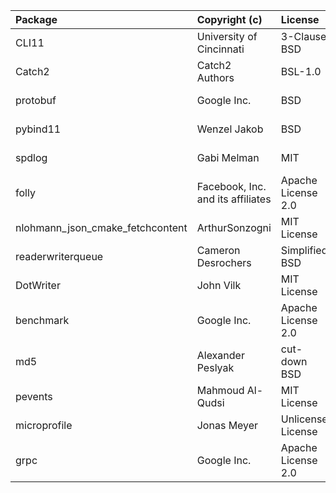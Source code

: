 | Package                          | Copyright (c)                     | License            | Version        | Notes                                      | References                                                                    |
|:---------------------------------|:----------------------------------|:-------------------|:---------------|:-------------------------------------------|:------------------------------------------------------------------------------|
| CLI11                            | University of Cincinnati          | 3-Clause BSD       | 2.2.0          | Fork                                       | https://github.com/hailo-ai/CLI11                                             |
| Catch2                           | Catch2 Authors                    | BSL-1.0            | 2.13.7         | Cloned entire package                      | https://github.com/catchorg/Catch2                                            |
| protobuf                         | Google Inc.                       | BSD                | 3.19.4         | Cloned entire package                      | https://github.com/protocolbuffers/protobuf                                   |
| pybind11                         | Wenzel Jakob                      | BSD                | 2.6.2          | Cloned entire package                      | https://github.com/pybind/pybind11                                            |
| spdlog                           | Gabi Melman                       | MIT                | 1.6.1          | Cloned entire package                      | https://github.com/gabime/spdlog                                              |
| folly                            | Facebook, Inc. and its affiliates | Apache License 2.0 | v2020.08.17.00 | Copied only the file `folly/TokenBucket.h` | https://github.com/facebook/folly                                             |
| nlohmann_json_cmake_fetchcontent | ArthurSonzogni                    | MIT License        | v3.9.1         | Cloned entire package                      | https://github.com/ArthurSonzogni/nlohmann_json_cmake_fetchcontent            |
| readerwriterqueue                | Cameron Desrochers                | Simplified BSD     | 1.0.3          | Cloned entire package                      | https://github.com/cameron314/readerwriterqueue                               |
| DotWriter                        | John Vilk                         | MIT License        | master         | Fork                                       | https://github.com/hailo-ai/DotWriter                                         |
| benchmark                        | Google Inc.                       | Apache License 2.0 | 1.6.0          | Cloned entire package                      | https://github.com/google/benchmark.git                                       |
| md5                              | Alexander Peslyak                 | cut-down BSD       | -              | Copied code from website                   | http://openwall.info/wiki/people/solar/software/public-domain-source-code/md5 |
| pevents                          | Mahmoud Al-Qudsi                  | MIT License        | master         | Cloned entire package                      | https://github.com/neosmart/pevents.git                                       |
| microprofile                     | Jonas Meyer                       | Unlicense License  | 3.1            | Cloned entire package                      | https://github.com/jonasmr/microprofile                                       |
| grpc                             | Google Inc.                       | Apache License 2.0 | 1.46.0         | Cloned entire package                      | https://github.com/grpc/grpc                                                  |
